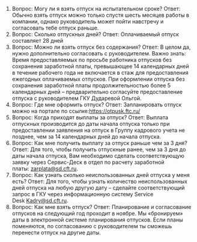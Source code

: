 1. Вопрос: Могу ли я взять отпуск на испытательном сроке? 
Ответ: Обычно взять отпуск можно только спустя шесть месяцев работы в компании, однако руководитель может пойти навстречу и согласовать тебе отпуск раньше.
2. Вопрос: Сколько отпускных дней?
Ответ: Оплачиваемый отпуск составляет 28 дней 
3. Вопрос: Можно ли взять отпуск без содержания?
Ответ: В целом да, нужно дополнительно согласовать с руководителем. Важно знать: Время предоставляемых по просьбе работника отпусков без сохранения заработной платы, превышающее 14 календарных дней в течение рабочего года не включается в стаж для предоставления ежегодных оплачиваемых отпусков. При оформлении отпуска без сохранения заработной платы продолжительностью более 5 календарных дней – предварительно согласуйте предоставление отпуска с руководителем ГКУ Дударевой Ольгой.
4. Вопрос: Где мне оформить отпуск?
Ответ: Запланировать отпуск можно на портале по ссылке:https://otpusk.ftc.ru/  
5. Вопрос: Когда приходят выплаты за отпуск? 
Ответ: Выплата отпускных производится до даты начала отпуска только при предоставлении заявления на отпуск в Группу кадрового учета не позднее, чем за 14 календарных дней до начала отпуска.
6. Вопрос: Как мне получить выплату за отпуск раньше чем за 3 дня?
Ответ: Для того, чтобы получить отпускные ранее, чем за 3 дня до даты начала отпуска, Вам необходимо сделать соответствующую заявку через Сервис-Деск в отдел по расчету заработной платы: zarplata@sd.cft.ru.
7. Вопрос: Как узнать сколько неиспользованных дней отпуска у меня есть?
Ответ: Для того, чтобы узнать количество неиспользованных дней отпуска на любую другую дату – сделайте соответствующий запрос в ГКУ через информационную систему Service Desk Kadry@sd.cft.ru.
8. Вопрос: Как мне взять отпуск?
Ответ: Планирование и согласование отпусков на следующий год проходит в ноябре. Мы «бронируем» даты в электронной системе планирования отпусков. Если планы поменяются, по согласованию с руководителем ты сможешь перенести отпуск на другие даты.
